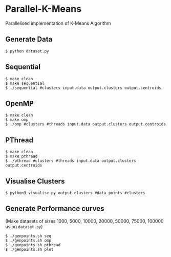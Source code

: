 # Parallel-K-Means
Parallelised implementation of K-Means Algorithm


## Generate Data
```
$ python dataset.py
```

## Sequential
```
$ make clean
$ make sequential
$ ./sequential #clusters input.data output.clusters output.centroids
```

## OpenMP
```
$ make clean
$ make omp
$ ./omp #clusters #threads input.data output.clusters output.centroids
```


## PThread
```
$ make clean
$ make pthread
$ ./pthread #clusters #threads input.data output.clusters output.centroids
```

## Visualise Clusters
```
$ python3 visualise.py output.clusters #data_points #clusters
```

## Generate Performance curves
(Make datasets of sizes 1000, 5000, 10000, 20000, 50000, 75000, 100000 using `dataset.py`)
```
$ ./genpoints.sh seq
$ ./genpoints.sh omp
$ ./genpoints.sh pthread
$ ./genpoints.sh plot
```

